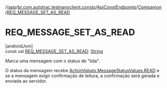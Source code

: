 //[app](../../../../index.md)/[br.com.autotrac.testnanoclient.consts](../../index.md)/[ApiConstEndpoints](../index.md)/[Companion](index.md)/[REQ_MESSAGE_SET_AS_READ](-r-e-q_-m-e-s-s-a-g-e_-s-e-t_-a-s_-r-e-a-d.md)

# REQ_MESSAGE_SET_AS_READ

[androidJvm]\
const val [REQ_MESSAGE_SET_AS_READ](-r-e-q_-m-e-s-s-a-g-e_-s-e-t_-a-s_-r-e-a-d.md): [String](https://kotlinlang.org/api/latest/jvm/stdlib/kotlin/-string/index.html)

Marca uma mensagem com o status de "lida".

O status da mensagem recebe [ActionValues.MessageStatusValues.READ](../../-action-values/-message-status-values/-r-e-a-d.md) e se a mensagem exigir confirmação de leitura, a confirmação será gerada e enviada ao servidor.
